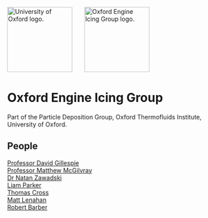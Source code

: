 <img src="/profile/oxford-logo.png" alt="University of Oxford logo." height="150px"/>&emsp;&emsp;<img src="/profile/oxford-engine-icing-group.png" alt="Oxford Engine Icing Group logo." height="150px"/>

# Oxford Engine Icing Group

Part of the Particle Deposition Group, Oxford Thermofluids Institute, University of Oxford.

## People

[Professor David Gillespie](https://www.linkedin.com/in/david-gillespie-75ba0215/)  
[Professor Matthew McGilvray](https://www.linkedin.com/in/matthew-mcgilvray-aa4586260/)  
[Dr Natan Zawadski](https://www.linkedin.com/in/natanzawadzki/)  
[Liam Parker](https://www.researchgate.net/profile/Liam-Parker-2)  
[Thomas Cross](https://www.linkedin.com/in/thomas-js-cross/)  
[Matt Lenahan](https://mattlenahan.co.uk)  
[Robert Barber](https://www.linkedin.com/in/robsbarber/)
